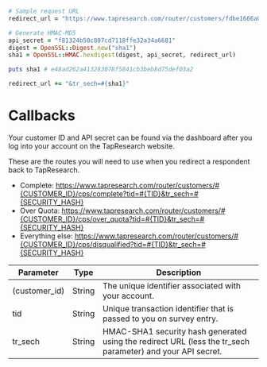 ``` ruby

# Sample request URL
redirect_url = "https://www.tapresearch.com/router/customers/fdbe1666a0146f54d85dbc90a5f12552/cps/complete?tid=53b183dd1a729fa04acd9ba2283af896"

# Generate HMAC-MD5
api_secret = "f81324b50c807cd7118ffe32a34a6681"
digest = OpenSSL::Digest.new("sha1")
sha1 = OpenSSL::HMAC.hexdigest(digest, api_secret, redirect_url)

puts sha1 # e48ad262a413283078f5841cb3beb8d75def03a2

redirect_url += "&tr_sech=#{sha1}"

```

# Callbacks

<aside class=info>
Your customer ID and API secret can be found via the dashboard after you log into your account on the TapResearch website.
</aside>

These are the routes you will need to use when you redirect a respondent back to TapResearch.

* Complete: https://www.tapresearch.com/router/customers/#{CUSTOMER_ID}/cps/complete?tid=#{TID}&tr_sech=#{SECURITY_HASH}
* Over Quota: https://www.tapresearch.com/router/customers/#{CUSTOMER_ID}/cps/over_quota?tid=#{TID}&tr_sech=#{SECURITY_HASH}
* Everything else: https://www.tapresearch.com/router/customers/#{CUSTOMER_ID}/cps/disqualified?tid=#{TID}&tr_sech=#{SECURITY_HASH}

Parameter | Type | Description
--------- | ---- | -----------
(customer_id) | String | The unique identifier associated with your account.
tid | String | Unique transaction identifier that is passed to you on survey entry.
tr_sech | String | HMAC-SHA1 security hash generated using the redirect URL (less the tr_sech parameter) and your API secret.






